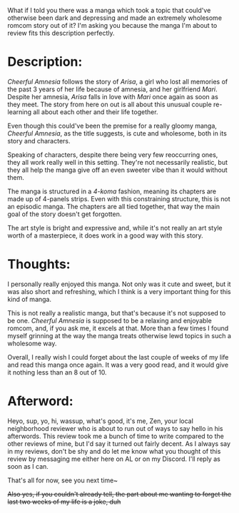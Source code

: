 What if I told you there was a manga which took a topic that could've otherwise been dark and depressing and made an extremely wholesome romcom story out of it? I'm asking you because the manga I'm about to review fits this description perfectly.

# Description:

_Cheerful Amnesia_ follows the story of _Arisa_, a girl who lost all memories of the past 3 years of her life because of amnesia, and her girlfriend _Mari_. Despite her amnesia, _Arisa_ falls in love with _Mari_ once again as soon as they meet. The story from here on out is all about this unusual couple re-learning all about each other and their life together.

Even though this could've been the premise for a really gloomy manga, _Cheerful Amnesia_, as the title suggests, is cute and wholesome, both in its story and characters.

Speaking of characters, despite there being very few reoccurring ones, they all work really well in this setting. They're not necessarily realistic, but they all help the manga give off an even sweeter vibe than it would without them.

The manga is structured in a _4-koma_ fashion, meaning its chapters are made up of 4-panels strips. Even with this constraining structure, this is not an episodic manga. The chapters are all tied together, that way the main goal of the story doesn't get forgotten.

The art style is bright and expressive and, while it's not really an art style worth of a masterpiece, it does work in a good way with this story.

# Thoughts:

I personally really enjoyed this manga. Not only was it cute and sweet, but it was also short and refreshing, which I think is a very important thing for this kind of manga.

This is not really a realistic manga, but that's because it's not supposed to be one. _Cheerful Amnesia_ is supposed to be a relaxing and enjoyable romcom, and, if you ask me, it excels at that. More than a few times I found myself grinning at the way the manga treats otherwise lewd topics in such a wholesome way.

Overall, I really wish I could forget about the last couple of weeks of my life and read this manga once again. It was a very good read, and it would give it nothing less than an 8 out of 10.

# Afterword:

Heyo, sup, yo, hi, wassup, what's good, it's me, Zen, your local neighborhood reviewer who is about to run out of ways to say hello in his afterwords. This review took me a bunch of time to write compared to the other reviews of mine, but I'd say it turned out fairly decent. As I always say in my reviews, don't be shy and do let me know what you thought of this review by messaging me either here on AL or on my Discord. I'll reply as soon as I can.

That's all for now, see you next time~

~~Also yes, if you couldn't already tell, the part about me wanting to forget the last two weeks of my life is a joke, duh~~
